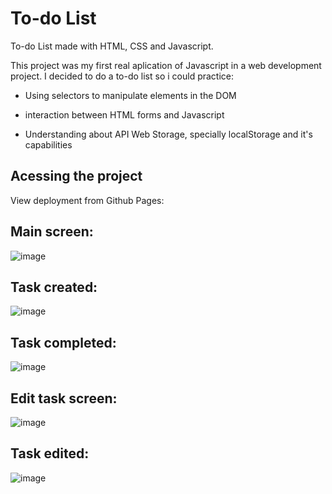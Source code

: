 # To-do List 

To-do List made with HTML, CSS and Javascript.

This project was my first real aplication of Javascript in a web development project. 
I decided to do a to-do list so i could practice:

* Using selectors to manipulate elements in the DOM

* interaction between HTML forms and Javascript

* Understanding about API Web Storage, specially localStorage and it's capabilities

## Acessing the project

View deployment from Github Pages:

## Main screen:

![image](https://github.com/RenanAderneF/Lista-To-Do-Javascript/assets/108879679/613ff617-3b2c-4611-b0aa-a6da137c580f)

## Task created:

![image](https://github.com/RenanAderneF/Lista-To-Do-Javascript/assets/108879679/cc198243-3864-4541-9803-c679a1e72e64)

## Task completed:

![image](https://github.com/RenanAderneF/Lista-To-Do-Javascript/assets/108879679/cff2b610-c362-4f4e-aeca-2d993d373592)

## Edit task screen:

![image](https://github.com/RenanAderneF/Lista-To-Do-Javascript/assets/108879679/4266fcde-9b0b-4742-89f0-9a604b46c12f)

## Task edited:

![image](https://github.com/RenanAderneF/Lista-To-Do-Javascript/assets/108879679/3da8bada-8adb-44eb-ac31-f3a965c2c807)



